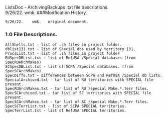 ListsDoc - ArchivingBackups .txt file descriptions.<br>
9/26/22.    wmk.
###Modfication History.
<pre><code>9/26/22.    wmk.   original document.
</code></pre>
<h3 id="1.0">1.0 File Descriptions.</h3>
<pre><code>AllShells.txt - list of .sh files in project folder.
dblist131.txt - list of Special dbs used by territory 131.
ProcsList.txt - list of .sh files in project folder
RUSpecDBList.txt - list of RefUSA /Special databases (from SpecRUARchMakes)
SCSpecDBList.txt - list of SCPA /Special databases. (from SpecSCArchMakes)
SpecDiffs.txt - differences between SCPA and RefUSA /Special db lists.
SpecialArchived.txt - tar list of RU territories with SPECIAL file present.
SpecRUArchMakes.txt - tar list of RU /Special Make.*.Terr files.
SpecSCArchived.txt - tar list of SC territories with SPECIAL file present.
SpecSCArchMakes.txt - tar list of SC /Special Make.*.Terr files.
SpecSCTerrList.txt - list of SCPA SPECIAL territories.
SpecTerrList.txt - list of RefUSA SPECIAL territories.
</code></pre>
